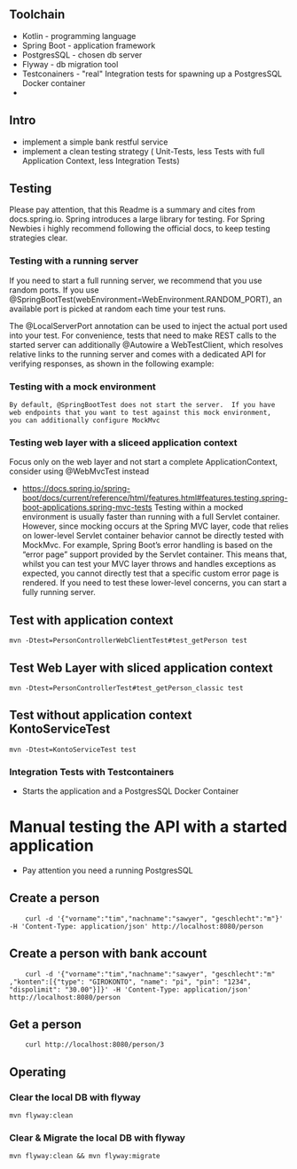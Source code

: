 ## Toolchain
- Kotlin - programming language
- Spring Boot - application framework
- PostgresSQL - chosen db server
- Flyway - db migration tool
- Testconainers - "real" Integration tests for spawning up a PostgresSQL Docker container
- 

## Intro
 - implement a simple bank restful service
 - implement a clean testing strategy ( Unit-Tests, less Tests with full Application Context, less Integration Tests)
 

## Testing
Please pay attention, that this Readme is a summary and cites from docs.spring.io.
Spring introduces a large library for testing.
For Spring Newbies i highly recommend following the official docs, to keep testing strategies clear.

### Testing with a running server
If you need to start a full running server, we recommend that you use random ports.
If you use @SpringBootTest(webEnvironment=WebEnvironment.RANDOM_PORT), an available port is picked at random each time your test runs.

The @LocalServerPort annotation can be used to inject the actual port used into your test.
For convenience, tests that need to make REST calls to the started server can 
additionally @Autowire a WebTestClient, which resolves relative links to the running server 
and comes with a dedicated API for verifying responses, as shown in the following example:
### Testing with a mock environment
`By default, @SpringBootTest does not start the server. 
If you have web endpoints that you want to test against this mock environment, 
you can additionally configure MockMvc`

### Testing web layer with a sliceed application context 
Focus only on the web layer and not start a complete ApplicationContext, consider using @WebMvcTest instead
  - https://docs.spring.io/spring-boot/docs/current/reference/html/features.html#features.testing.spring-boot-applications.spring-mvc-tests
Testing within a mocked environment is usually faster than running with a full Servlet container.
However, since mocking occurs at the Spring MVC layer, 
code that relies on lower-level Servlet container behavior cannot be directly tested with MockMvc.
For example, Spring Boot’s error handling is based on the “error page” support provided by the Servlet container. 
This means that, whilst you can test your MVC layer throws and handles exceptions as expected, you cannot directly test 
that a specific custom error page is rendered. If you need to test these lower-level concerns, you can start a 
fully running server.

## Test with application context
```
mvn -Dtest=PersonControllerWebClientTest#test_getPerson test
```

## Test Web Layer with sliced application context
```
mvn -Dtest=PersonControllerTest#test_getPerson_classic test
```
## Test without application context KontoServiceTest
```
mvn -Dtest=KontoServiceTest test
```

### Integration Tests with Testcontainers
- Starts the application and a PostgresSQL Docker Container

# Manual testing the API with a started application
- Pay attention you need a running PostgresSQL

## Create a person
```
    curl -d '{"vorname":"tim","nachname":"sawyer", "geschlecht":"m"}' -H 'Content-Type: application/json' http://localhost:8080/person
```

## Create a person with bank account
```
    curl -d '{"vorname":"tim","nachname":"sawyer", "geschlecht":"m" ,"konten":[{"type": "GIROKONTO", "name": "pi", "pin": "1234", "dispolimit": "30.00"}]}' -H 'Content-Type: application/json' http://localhost:8080/person
```

## Get a person
```
    curl http://localhost:8080/person/3
```

## Operating
### Clear the local DB with flyway
```
mvn flyway:clean
```
### Clear & Migrate the local DB with flyway
```
mvn flyway:clean && mvn flyway:migrate
```